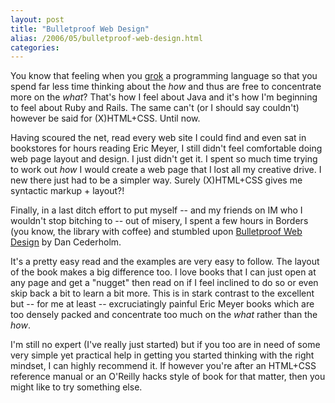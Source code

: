 ```yaml
---
layout: post
title: "Bulletproof Web Design"
alias: /2006/05/bulletproof-web-design.html
categories:
---
```

You know that feeling when you [grok](http://en.wikipedia.org/wiki/Grok) a programming language so that you spend far less time thinking about the _how_ and thus are free to concentrate more on the _what_? That's how I feel about Java and it's how I'm beginning to feel about Ruby and Rails. The same can't (or I should say couldn't) however be said for (X)HTML+CSS. Until now.

Having scoured the net, read every web site I could find and even sat in bookstores for hours reading Eric Meyer, I still didn't feel comfortable doing web page layout and design. I just didn't get it. I spent so much time trying to work out _how_ I would create a web page that I lost all my creative drive. I new there just had to be a simpler way. Surely (X)HTML+CSS gives me syntactic markup + layout?!

Finally, in a last ditch effort to put myself -- and my friends on IM who I wouldn't stop bitching to -- out of misery, I spent a few hours in Borders (you know, the library with coffee) and stumbled upon [Bulletproof Web Design](http://www.amazon.com/exec/obidos/ASIN/0321346939/redhconsptylt-20?creative=327641&camp=14573&adid=00T5BMX4FCT7K32KV9PJ&link_`=as1) by Dan Cederholm.

It's a pretty easy read and the examples are very easy to follow. The layout of the book makes a big difference too. I love books that I can just open at any page and get a "nugget" then read on if I feel inclined to do so or even skip back a bit to learn a bit more. This is in stark contrast to the excellent but -- for me at least -- excruciatingly painful Eric Meyer books which are too densely packed and concentrate too much on the _what_ rather than the _how_.

I'm still no expert (I've really just started) but if you too are in need of some very simple yet practical help in getting you started thinking with the right mindset, I can highly recommend it. If however you're after an HTML+CSS reference manual or an O'Reilly hacks style of book for that matter, then you might like to try something else.
